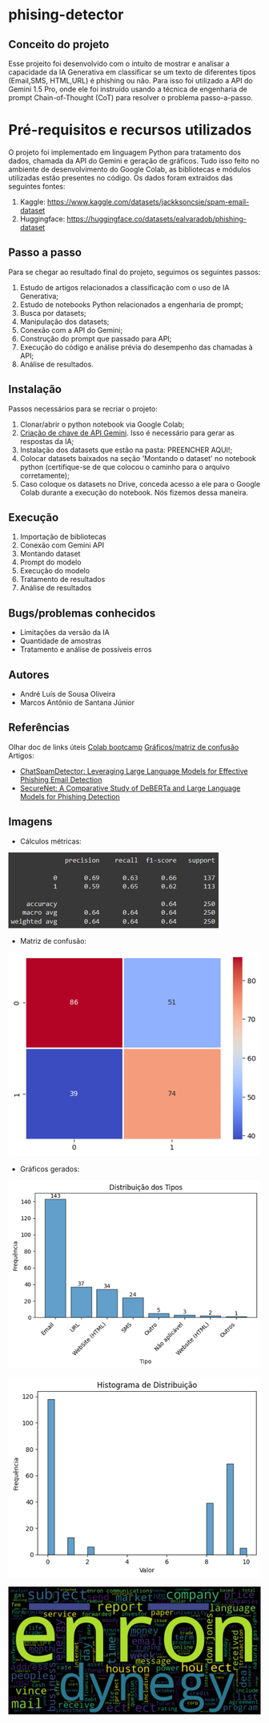 # phising-detector
## Conceito do projeto
Esse projeito foi desenvolvido com o intuíto de mostrar e analisar a capacidade da IA Generativa em classificar se um texto de diferentes tipos (Email,SMS, HTML,URL) é phishing ou não. Para isso foi utilizado a API do Gemini 1.5 Pro, onde ele foi instruído usando a técnica de engenharia de prompt Chain-of-Thought (CoT) para resolver o problema passo-a-passo.

# Pré-requisitos e recursos utilizados
O projeto foi implementado em linguagem Python para tratamento dos dados, chamada da API do Gemini e geração de gráficos. Tudo isso feito no ambiente de desenvolvimento do Google Colab,  as bibliotecas e módulos utilizadas estão presentes no código. Os dados foram extraidos das seguintes fontes:
  1. Kaggle: https://www.kaggle.com/datasets/jackksoncsie/spam-email-dataset
  2. Huggingface: https://huggingface.co/datasets/ealvaradob/phishing-dataset

## Passo a passo
Para se chegar ao resultado final do projeto, seguimos os seguintes passos:
1. Estudo de artigos relacionados a classificação com o uso de IA Generativa;
2. Estudo de notebooks Python relacionados a engenharia de prompt;
3. Busca por datasets;
4. Manipulação dos datasets;
5. Conexão com a API do Gemini;
6. Construção do prompt que passado para API;
7. Execução do código e análise prévia do desempenho das chamadas à API;
8. Análise de resultados.

## Instalação
Passos necessários para se recriar o projeto:
1. Clonar/abrir o python notebook via Google Colab;
2. [Criação de chave de API Gemini](https://ai.google.dev/gemini-api/docs/api-key?hl=pt-br). Isso é necessário para gerar as respostas da IA;
3. Instalação dos datasets que estão na pasta: PREENCHER AQUI!;
4. Colocar datasets baixados na seção 'Montando o dataset' no notebook python (certifique-se de que colocou o caminho para o arquivo corretamente);
5. Caso coloque os datasets no Drive, conceda acesso a ele para o Google Colab durante a execução do notebook. Nós fizemos dessa maneira.

## Execução
1. Importação de bibliotecas
2. Conexão com Gemini API
3. Montando dataset
4. Prompt do modelo
5. Execução do modelo
6. Tratamento de resultados
7. Análise de resultados
## Bugs/problemas conhecidos
- Limitações da versão da IA
- Quantidade de amostras
- Tratamento e análise de possíveis erros
## Autores 
- André Luís de Sousa Oliveira
- Marcos Antônio de Santana Júnior

## Referências
Olhar doc de links úteis
[Colab bootcamp](https://colab.research.google.com/drive/1kxThsa3xEng6bupj4mOaW2PMlq1UNSKI?authuser=1)
[Gráficos/matriz de confusão](https://medium.com/data-hackers/entendendo-o-que-%C3%A9-matriz-de-confus%C3%A3o-com-python-114e683ec509)
Artigos:
- [ChatSpamDetector: Leveraging Large Language
Models for Effective Phishing Email Detection](https://arxiv.org/pdf/2402.18093)
- [SecureNet: A Comparative Study of DeBERTa and
Large Language Models for Phishing Detection](https://arxiv.org/pdf/2406.06663)
## Imagens
- Cálculos métricas:
  
![Imagem](https://github.com/akamarc0s/phising-detector/blob/main/metricas.png)

- Matriz de confusão:
  
![Imagem](https://github.com/akamarc0s/phising-detector/blob/main/matriz_confusao.png)

- Gráficos gerados:
  
![Imagem](https://github.com/akamarc0s/phising-detector/blob/main/distri_tipo_msg.png)

![Imagem](https://github.com/akamarc0s/phising-detector/blob/main/hist_dist_pont_phishing.png)

![Imagem](https://github.com/akamarc0s/phising-detector/blob/main/nuvem_palavras.png)

